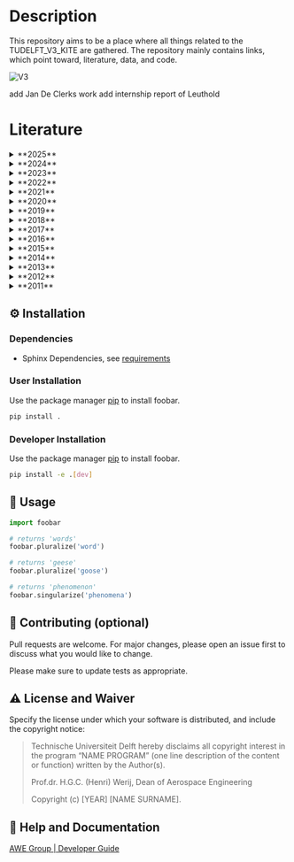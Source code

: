 # Description
This repository aims to be a place where all things related to the TUDELFT_V3_KITE are gathered.
The repository mainly contains links, which point toward, literature, data, and code.

![V3](data/pictures/pre_2014_testing_behind_AE_faculty_Delft_overview.JPG)


add Jan De Clerks work
add internship report of Leuthold

# Literature
<details>
  <summary>**2025**</summary>

- [Cayon, O., Watson, S., and Schmehl, R.: Kite as a Sensor: Wind and State Estimation in Tethered Flying Systems, Wind Energ. Sci. Discuss. preprint,10.5194/wes-2024-182, in review, 2025.](https://doi.org/10.5194/wes-2024-182) 
- Poland, J.A.W., Mac Gaunaa, and Schmehl, R.: (in preparation) Brief communication on enhancements and best practices for utilizing the Vortex Step Method, Wind Energy Science, 2025.
</details>

<details>
  <summary>**2024**</summary>

- [Poland, J.A.W. and Schmehl, R.: A virtual wind tunnel for deforming airborne wind energy kites, J. Phys.: Conf. Ser. 2767, 072001, 2024.](https://doi.org/10.1088/1742-6596/2767/7/072001)
- [Schelbergen, M. and Schmehl, R.: Swinging motion of a kite with suspended control unit flying turning manoeuvres, Wind Energy Science, 9, 1323–1338, 2024.](https://doi.org/10.5194/wes-9-1323-2024)
- [Van Spronsen, J. M.: Rigidized subscale kite wind tunnel test, Masters Thesis, Delft University of Technology, 2024.](https://resolver.tudelft.nl/uuid:61f979d7-0d90-4374-b84d-19b57d6d6bea)
</details>

<details>
  <summary>**2023**</summary>

- [Poland, J.A.W. and Schmehl, R.: Modelling Aero-Structural Deformation of Flexible Membrane Kites, Energies, 16(14):5264, 2023.](https://doi.org/10.3390/en16145264)
- [Watchorn, P.: Aerodynamic Load Modelling for Leading Edge Inflatable Kites, Masters Thesis, Delft University of Technology, 2023.](http://resolver.tudelft.nl/uuid:42f611a2-ef79-4540-a43c-0ea827700388)
- [Batchelor, A.R.: Development and benchmarking of a Particle System framework for structural modeling of soft-wing kites, Masters Thesis, Delft University of Technology, 2023.](https://resolver.tudelft.nl/uuid:42bd7d60-de62-4e11-ad73-5468144aaf59)
- [Cayon, O., Gaunaa, M. and Schmehl, R.: Fast Aero-Structural Model of a Leading-Edge Inflatable Kite, Energies, 16(7):3061, 2023.](https://doi.org/10.3390/en16073061)
</details>

<details>
  <summary>**2022**</summary>

- [Poland, J.A.W.: Modelling aeroelastic deformation of soft wing membrane kites, Masters Thesis, Delft University of Technology, 2022.](http://resolver.tudelft.nl/uuid:39d67249-53c9-47b4-84c0-ddac948413a5)
- [Cayon, O.: Fast aeroelastic model of a leading-edge inflatable kite, Masters Thesis, Delft University of Technology, 2022.](http://resolver.tudelft.nl/uuid:aede2a25-4776-473a-8a75-fb6b17b1a690)
</details>

<details>
  <summary>**2021**</summary>

- [Viré, A., Lebesque, G., Folkersma, M. and Schmehl, R.: Effect of Chordwise Struts and Misaligned Flow on the Aerodynamic Performance of a Leading-Edge Inflatable Wing, Energies, 15(4):1450, 2021.](https://doi.org/10.3390/en15041450)
</details>

<details>
  <summary>**2020**</summary>

- [Viré, A. et al.: Reynolds-averaged Navier-Stokes simulations of the flow past a leading edge inflatable wing for airborne wind energy applications, J. Phys.: Conf. Ser., 1618(3):032007, 2020.](https://doi.org/10.1088/1742-6596/1618/3/032007)
- [Lebesque, G.H.M.: Steady-State RANS Simulation of a Leading Edge Inflatable Wing with Chordwise Struts, Masters Thesis, Delft University of Technology, 2020.](https://resolver.tudelft.nl/uuid:f0bc8a1e-088d-49c5-9b77-ebf9e31cf58b)
- [Schelbergen, M. and Schmehl, R.: Validation of the quasi-steady performance model for pumping airborne wind energy systems, J. Phys.: Conf. Ser., 1618:032003, 2020.](https://doi.org/10.1088/1742-6596/1618/3/032003)
- [Schmehl, R.: Successful mast-based launch of the V3 kite, Delft University of Technology, 2020.](https://doi.org/10.5446/48640)
- [Roullier, A.: Experimental analysis of a kite system’s dynamics, Masters Thesis, EPFL, 2020.](https://doi.org/10.5281/zenodo.7752407)
</details>

<details>
  <summary>**2019**</summary>

- [Demkowicz, P.: Numerical Analysis of the Flow Past a Leading Edge Inflatable Kite Wing Using a Correlation-Based Transition Model, Masters Thesis, Delft University of Technology, 2019.](http://resolver.tudelft.nl/uuid:c53aa605-1b2e-47a7-b991-c1917d7463b4)
- [Van der Vlugt, R., Bley, A., Noom, M. and Schmehl, R.: Quasi-steady model of a pumping kite power system, Renewable Energy, 131:83–99, 2019.](https://doi.org/10.1016/j.renene.2018.07.023)
- [Oehler, J. and Schmehl, R.: Aerodynamic characterization of a soft kite by in situ flow measurement, Wind Energy Science, 4(1):1–21, 2019.](https://doi.org/10.5194/wes-4-1-2019)
- [Folkersma, M., Schmehl, R. and Viré, A.: Boundary layer transition modeling on leading edge inflatable kite airfoils, Wind Energy, 22(7):908–921, 2019.](https://doi.org/10.1002/we.2329)
</details>

<details>
  <summary>**2018**</summary>

- [Schmehl, R. and Oehler, J.: 25 m2 LEI V3 tube kite transitioning to traction phase, flying figure eight manoeuvres, Copernicus Publications, 2018.](https://doi.org/10.5446/37583)
- [Oehler, J. et al.: Kite power flight data acquired on 24 March 2017, Dataset, 4TU.Centre for Research Data, 2018.](https://doi.org/10.4121/uuid:37264fde-2344-4af2-860c-effda9caa3e8)
- [Oehler, J., van Reijen, M. and Schmehl, R.: Experimental Investigation of Soft Kite Performance During Turning Maneuvers, Journal of Physics: Conference Series, 1037(5):052004, 2018.](https://doi.org/10.1088/1742-6596/1037/5/052004)
- [Mandru, P.S.M.: Investigation on inviscid flow methods for 2D LEI tube kite, MSc Thesis, Delft University of Technology, 2018.](https://resolver.tudelft.nl/uuid:191d638b-1bec-4f90-8fc6-d20fe56e1eb4)
- [van Reijen, M.R.: The turning of kites, a quantification of known theories, MSc Thesis, Delft University of Technology, 2018.](https://resolver.tudelft.nl/uuid:5836c754-68d3-477a-be32-8e1878f85eac)
</details>

<details>
  <summary>**2017**</summary>
  
- [Sachdeva, S.: Impact of Turning-Induced Shape Deformations on Aerodynamic Performance of Leading Edge Inflatable Kites, MSc Thesis, Delft University of Technology, 2017.](https://resolver.tudelft.nl/uuid:3dd54665-f48c-4e48-9f57-dc285cece612)
</details>

<details>
  <summary>**2016**</summary>
  
- [Fechner, U.: A Methodology for the Design of Kite-Power Control Systems, PhD Thesis, Delft University of Technology, 2016.](https://doi.org/10.4233/uuid:85efaf4c-9dce-4111-bc91-7171b9da4b77)
</details>

<details>
  <summary>**2015**</summary>

- [Fechner, U., Van der Vlugt, R., Schreuder, E. and Schmehl, R.: Dynamic Model of a Pumping Kite Power System, Renewable Energy, 83:705–716, 2015.](https://doi.org/10.1016/j.renene.2015.04.028)
- [Leuthold, R.C.: Multiple-Wake Vortex Lattice Method for Membrane Wing Kites, Masters Thesis, Delft University of Technology, 2015.](http://resolver.tudelft.nl/uuid:4c2f34c2-d465-491a-aa64-d991978fedf4)
- [Berens, J.: Dynamic Nonlinear Aeroelastic Behaviour of Flexible Wings in an Airflow, MSc Thesis, Delft University of Technology, Mar. 20, 2015.](https://resolver.tudelft.nl/uuid:aa859e12-1087-46a5-80c6-7e63053a017a)
</details>

<details>
  <summary>**2014**</summary>

- [Geschiere, N.H.: Dynamic modelling of a flexible kite for power generation: Coupling a fluid-structure solver to a dynamic particle system, Masters Thesis, Delft University of Technology, 2014.](https://resolver.tudelft.nl/uuid:6478003a-3c77-40ce-862e-24579dcd1eab)
- [Jehle, C. and Schmehl, R.: Applied Tracking Control for Kite Power Systems, Journal of Guidance, Control, and Dynamics, 37(4):1211–1222, 2014.](https://doi.org/10.2514/1.62380)
- [Bosch, A., Schmehl, R., Tiso, P. and Rixen, D.: Dynamic nonlinear aeroelastic model of a kite for power generation, Journal of Guidance, Control and Dynamics, 37(5):1426–1436, 2014.](https://doi.org/10.2514/1.G000545)
</details>

<details>
  <summary>**2013**</summary>

- [Van der Vlugt, R., Peschel, J. and Schmehl, R.: Design and Experimental Characterization of a Pumping Kite Power System, in *Airborne Wind Energy*, Green Energy and Technology, Springer, Chapter 23, 403–425, 2013.](https://doi.org/10.1007/978-3-642-39965-7_23)
- [Breukels, J., Schmehl, R. and Ockels, W.: Aeroelastic Simulation of Flexible Membrane Wings based on Multibody System Dynamics, in *Airborne Wind Energy*, Green Energy and Technology, Springer, Chapter 16, 287–305, 2013.](https://doi.org/10.1007/978-3-642-39965-7_16)
- [Bosch, A., Schmehl, R., Tiso, P. and Rixen, D.: Nonlinear Aeroelasticity, Flight Dynamics and Control of a Flexible Membrane Traction Kite, in *Airborne Wind Energy*, Springer, Chap. 17, 307–323, 2013.](https://doi.org/10.1007/978-3-642-39965-7_17)
- [van der Knaap, E.F.: A Particle System Approach for Modelling Flexible Wings with Inflatable Support Structures, MSc Thesis, Delft University of Technology, 2013.](https://resolver.tudelft.nl/uuid:c77c5c6a-0bf7-47d5-b5bf-c5efac0c2d83)
</details>

<details>
  <summary>**2012**</summary>

- [Bosch, H.A.: Finite Element Analysis of a Kite for Power Generation, Masters Thesis, Delft University of Technology, 2012.](http://resolver.tudelft.nl/uuid:888fe64a-b101-438c-aa6f-8a0b34603f8e)
- [Schwoll, J.: Finite Element Analysis of Inflatable Structures Using Uniform Pressure, Masters Thesis, Delft University of Technology, 2012.](http://resolver.tudelft.nl/uuid:f92da57f-55df-4109-9f8a-8c7c2b220c6a)
- [van Kappel, R.: Aerodynamic Analysis Tool for Dynamic Leading Edge Inflated Kite Models: A Non-Linear Vortex Lattice Method, MSc Thesis, Delft University of Technology, 2012.](https://resolver.tudelft.nl/uuid:385d316b-c997-4a02-b0f3-b30c40fffc32)
</details>

<details>
  <summary>**2011**</summary>

- [Breukels, J.: An Engineering Methodology for Kite Design, PhD Thesis, Delft University of Technology, 2011.](http://resolver.tudelft.nl/uuid:cdece38a-1f13-47cc-b277-ed64fdda7cdf)
</details>


## :gear: Installation

### Dependencies

- Sphinx Dependencies, see [requirements](requirements.txt)

### User Installation
Use the package manager [pip](https://pip.pypa.io/en/stable/) to install foobar.

```bash
pip install .
```

### Developer Installation
Use the package manager [pip](https://pip.pypa.io/en/stable/) to install foobar.

```bash
pip install -e .[dev]
```

## :eyes: Usage

```python
import foobar

# returns 'words'
foobar.pluralize('word')

# returns 'geese'
foobar.pluralize('goose')

# returns 'phenomenon'
foobar.singularize('phenomena')
```
## :wave: Contributing (optional)

Pull requests are welcome. For major changes, please open an issue first
to discuss what you would like to change.

Please make sure to update tests as appropriate.

## :warning: License and Waiver

Specify the license under which your software is distributed, and include the copyright notice:

> Technische Universiteit Delft hereby disclaims all copyright interest in the program “NAME PROGRAM” (one line description of the content or function) written by the Author(s).
> 
> Prof.dr. H.G.C. (Henri) Werij, Dean of Aerospace Engineering
> 
> Copyright (c) [YEAR] [NAME SURNAME].

## :gem: Help and Documentation
[AWE Group | Developer Guide](https://awegroup.github.io/developer-guide/)


